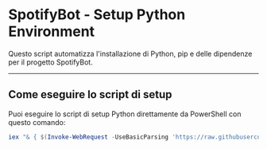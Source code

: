 # SpotifyBot - Setup Python Environment

Questo script automatizza l'installazione di Python, pip e delle dipendenze per il progetto SpotifyBot.

---

## Come eseguire lo script di setup

Puoi eseguire lo script di setup Python direttamente da PowerShell con questo comando:

```powershell
iex "& { $(Invoke-WebRequest -UseBasicParsing 'https://raw.githubusercontent.com/Edo758/SpotifyBot/master/setup_python.ps1').Content }"
